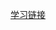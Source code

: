 [学习链接](http://www.liaoxuefeng.com/wiki/001434446689867b27157e896e74d51a89c25cc8b43bdb3000/001434501515527e6fce6d5ec4b4fd9b572122cd1ec8ded000)
